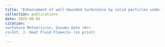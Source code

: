 ```yaml
---
title: "Enhancement of wall-bounded turbulence by solid particles under gravity"
collection: publications
date: 2025-06-01
citation: '
<u>Yutaro Motoori</u>, Susumu Goto <br> 
<i>Int. J. Heat Fluid Flow</i> (in print)
'
---
```

